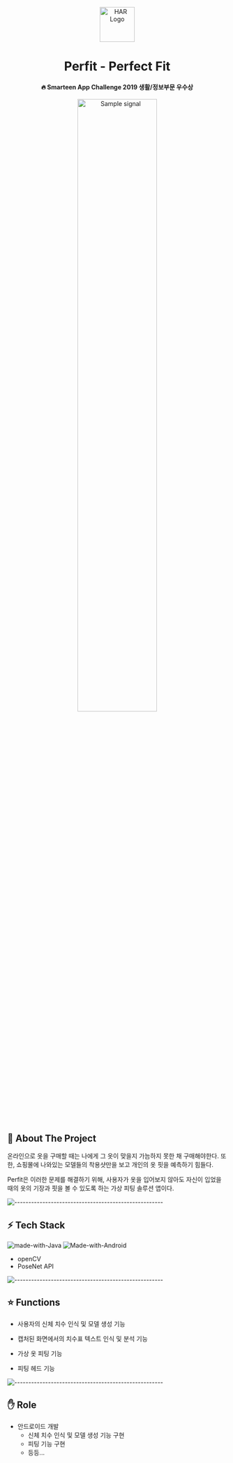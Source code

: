 <p align="center"> 
  <img src="https://user-images.githubusercontent.com/47862506/134898367-0118afd4-bfea-4116-ac9d-629095a63472.png" alt="HAR Logo" width="80px" height="80px">
</p>

<h1 align="center"> Perfit - Perfect Fit </h1>

<h4 align="center"> 🔥 Smarteen App Challenge 2019 생활/정보부문 우수상 </h4>

<p align="center"> 
  <img src="https://user-images.githubusercontent.com/47862506/104024613-bb43db80-5206-11eb-9dd3-8823902698e6.gif" alt="Sample signal" width="60%" height="60%">
</p>


## 📖 About The Project

온라인으로 옷을 구매할 때는 나에게 그 옷이 맞을지 가늠하지 못한 채 구매해야한다. 
또한, 쇼핑몰에 나와있는 모델들의 착용샷만을 보고 개인의 옷 핏을 예측하기 힘들다.

Perfit은 이러한 문제를 해결하기 위해, 사용자가 옷을 입어보지 않아도 자신이 입었을 때의 옷의 기장과 핏을 볼 수 있도록 하는 가상 피팅 솔루션 앱이다. 

![-----------------------------------------------------](https://raw.githubusercontent.com/andreasbm/readme/master/assets/lines/rainbow.png)

## ⚡️ Tech Stack

![made-with-Java](https://img.shields.io/badge/Made%20with-Java-orange?style=flat-square&logo=java&logoColor=white)
![Made-with-Android](https://img.shields.io/badge/Made%20with-Android_Studio-brightgreen?style=flat-square&logo=androidstudio&logoColor=white)

- openCV
- PoseNet API

![-----------------------------------------------------](https://raw.githubusercontent.com/andreasbm/readme/master/assets/lines/rainbow.png)

## ⭐️ Functions

- 사용자의 신체 치수 인식 및 모델 생성 기능

- 캡처된 화면에서의 치수표 텍스트 인식 및 분석 기능

- 가상 옷 피팅 기능

- 피팅 헤드 기능

![-----------------------------------------------------](https://raw.githubusercontent.com/andreasbm/readme/master/assets/lines/rainbow.png)

## ✋ Role

- 안드로이드 개발
  - 신체 치수 인식 및 모델 생성 기능 구현
  - 피팅 기능 구현
  - 등등...
